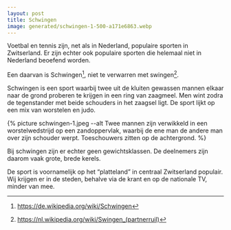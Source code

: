 ```yaml
---
layout: post
title: Schwingen
image: generated/schwingen-1-500-a171e6863.webp
---
```


Voetbal en tennis zijn, net als in Nederland, populaire sporten in Zwitserland. Er zijn echter ook populaire sporten die helemaal niet in Nederland beoefend worden.

Een daarvan is Schwingen[^1], niet te verwarren met swingen[^2].

Schwingen is een sport waarbij twee uit de kluiten gewassen mannen elkaar naar de grond proberen te krijgen in een ring van zaagmeel. Men wint zodra de tegenstander met beide schouders in het zaagsel ligt. De sport lijkt op een mix van worstelen en judo.

{% picture schwingen-1.jpeg --alt Twee mannen zijn verwikkeld in een worstelwedstrijd op een zandoppervlak, waarbij de ene man de andere man over zijn schouder werpt. Toeschouwers zitten op de achtergrond. %}

Bij schwingen zijn er echter geen gewichtsklassen. De deelnemers zijn daarom vaak grote, brede kerels.

De sport is voornamelijk op het “platteland” in centraal Zwitserland populair. Wij krijgen er in de steden, behalve via de krant en op de nationale TV, minder van mee.

[^1]: <https://de.wikipedia.org/wiki/Schwingen>
[^2]: <https://nl.wikipedia.org/wiki/Swingen_(partnerruil)>

